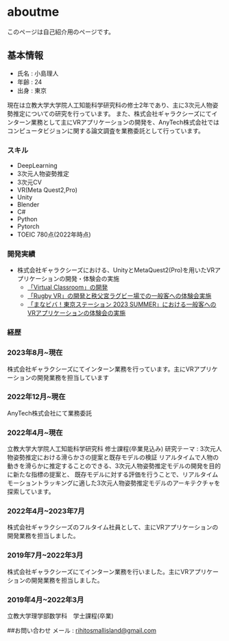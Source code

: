 # aboutme

このページは自己紹介用のページです。

## 基本情報

* 氏名 : 小島理人
* 年齢 : 24
* 出身 : 東京

現在は立教大学大学院人工知能科学研究科の修士2年であり、主に3次元人物姿勢推定についての研究を行っています。
また、株式会社ギャラクシーズにてインターン業務として主にVRアプリケーションの開発を、AnyTech株式会社ではコンピュータビジョンに関する論文調査を業務委託として行っています。

### スキル

- DeepLearning
- 3次元人物姿勢推定
- 3次元CV
- VR(Meta Quest2,Pro)
- Unity
- Blender
- C#
- Python
- Pytorch
- TOEIC 780点(2022年時点)

### 開発実績

* 株式会社ギャラクシーズにおける、UnityとMetaQuest2(Pro)を用いたVRアプリケーションの開発・体験会の実施
  * [「Virtual Classroom」の開発](https://businessnetwork.jp/article/8471/)
  * [「Rugby VR」の開発と秩父宮ラグビー場での一般客への体験会実施](https://league-one.jp/news/2243)
  * [「まなビバ！東京ステーション 2023 SUMMER」における一般客へのVRアプリケーションの体験会の実施](https://www.moguravr.com/manaviva-tokyo-station/)

### 経歴

### 2023年8月~現在
株式会社ギャラクシーズにてインターン業務を行っています。主にVRアプリケーションの開発業務を担当しています
### 2022年12月~現在
AnyTech株式会社にて業務委託
### 2022年4月~現在
立教大学大学院人工知能科学研究科 修士課程(卒業見込み)
研究テーマ : 3次元人物姿勢推定における滑らかさの提案と既存モデルの検証
リアルタイムで人物の動きを滑らかに推定することのできる、3次元人物姿勢推定モデルの開発を目的に新たな指標の提案と、
既存モデルに対する評価を行うことで、リアルタイムモーショントラッキングに適した3次元人物姿勢推定モデルのアーキテクチャを探索しています。
### 2022年4月~2023年7月
株式会社ギャラクシーズのフルタイム社員として、主にVRアプリケーションの開発業務を担当しました。
### 2019年7月~2022年3月
株式会社ギャラクシーズにてインターン業務を行いました。主にVRアプリケーションの開発業務を担当しました。
### 2019年4月~2022年3月
立教大学理学部数学科　学士課程(卒業)

##お問い合わせ
メール : rihitosmallisland@gmail.com
